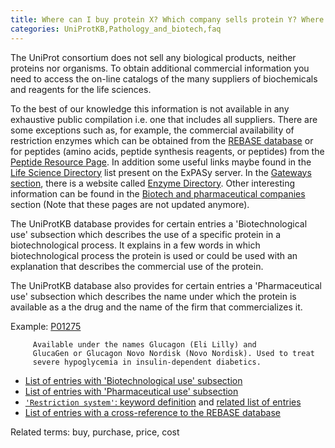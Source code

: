 ```yaml
---
title: Where can I buy protein X? Which company sells protein Y? Where can I buy strain Z?
categories: UniProtKB,Pathology_and_biotech,faq
---
```


The UniProt consortium does not sell any biological products, neither
proteins nor organisms. To obtain additional commercial information you
need to access the on-line catalogs of the many suppliers of biochemicals
and reagents for the life sciences.

To the best of our knowledge this information is not available in any exhaustive
public compilation i.e. one that includes all suppliers. There are some exceptions such as,
for example, the commercial availability of restriction enzymes which can be obtained from the
[REBASE database](http://rebase.neb.com/rebase/rebase.html) or for peptides (amino acids,
peptide synthesis reagents, or peptides) from the [Peptide Resource Page](http://www.peptideresource.com/).
In addition some useful links maybe found in the [Life Science Directory](http://www.expasy.org/links.html)
list present on the ExPASy server.
In the [Gateways section](http://www.expasy.org/links.html#Gateways), there is a website called
[Enzyme Directory](http://www.enzymedirectory.com/). Other interesting information can be found in the
[Biotech and pharmaceutical companies](http://www.expasy.org/links.html#Biotech) section (Note that these pages are not updated anymore).

The UniProtKB database provides for certain entries a 'Biotechnological use'
subsection which
describes the use of a specific protein in a biotechnological process. It
explains in a few words in which biotechnological process the protein is
used or could be used with an explanation that describes the commercial
use of the protein.

The UniProtKB database also provides for certain entries a 'Pharmaceutical use'
subsection which describes the name under which the protein is available as a
the drug and the name of the firm that commercializes it.

Example: [P01275](http://www.uniprot.org/uniprot/P01275#pathology_and_biotech)

```
     Available under the names Glucagon (Eli Lilly) and
     GlucaGen or Glucagon Novo Nordisk (Novo Nordisk). Used to treat
     severe hypoglycemia in insulin-dependent diabetics.

```

- [List of entries with 'Biotechnological use' subsection](http://www.uniprot.org/uniprot/?query=annotation%3A%28type%3Abiotechnology%29)
- [List of entries with 'Pharmaceutical use' subsection](http://www.uniprot.org/uniprot/?query=annotation%3A%28type%3Apharmaceutical%29)
- [`'Restriction system'`: keyword definition](http://www.uniprot.org/keywords/680) and [related list of entries](http://www.uniprot.org/uniprot/?query=keyword:680)
- [List of entries with a cross-reference to the REBASE database](http://www.uniprot.org/uniprot/?query=database%3Arebase)

Related terms: buy, purchase, price, cost